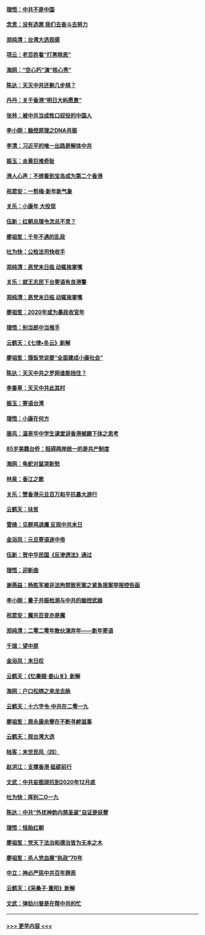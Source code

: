 #### [理悟：中共不是中国](../pages/nsc993/n11787463.md?t=01121744) 
#### [念贲：没有选票  我们去奋斗去努力](../pages/nsc993/n11787398.md?t=01121744) 
#### [郑纯清：台湾大选观感](../pages/nsc993/n11786210.md?t=01121744) 
#### [项云：老百姓看“打黑除恶”](../pages/nsc993/n11785398.md?t=01121744) 
#### [海网：“空心朽”演“核心秀”](../pages/nsc993/n11783874.md?t=01121744) 
#### [陈达：天灭中共还剩几步棋？](../pages/nsc993/n11783719.md?t=01121744) 
#### [丹丹：关于香港“明日大屿愿景”](../pages/nsc993/n11783273.md?t=01121744) 
#### [张林：被中共当成牲口奴役的中国人](../pages/nsc993/n11782397.md?t=01121744) 
#### [李小刚：脑控原理之DNA共振](../pages/nsc993/n11780962.md?t=01121744) 
#### [李清：习近平的唯一出路是解体中共](../pages/nsc993/n11780866.md?t=01121744) 
#### [振玉：炎黄巨难奇耻](../pages/nsc993/n11779632.md?t=01121744) 
#### [港人心声：不想看到宝岛成为第二个香港](../pages/nsc993/n11778817.md?t=01121744) 
#### [祝君安：一剪梅‧新年新气象](../pages/nsc993/n11776340.md?t=01121744) 
#### [关乐：小康年 大役现](../pages/nsc993/n11774213.md?t=01121744) 
#### [伍新：红朝总理令怎总不灵？](../pages/nsc993/n11770813.md?t=01121744) 
#### [廖祖笙：千年不遇的乱政](../pages/nsc993/n11770373.md?t=01121744) 
#### [吐为快：公检法司快收手](../pages/nsc993/n11770359.md?t=01121744) 
#### [郑纯清：恶党末日临 动辄挨掌嘴](../pages/nsc993/n11769912.md?t=01121744) 
#### [关乐：就王志民下台寄语有良港警](../pages/nsc993/n11769903.md?t=01121744) 
#### [郑纯清：恶党末日临 动辄挨掌嘴](../pages/nsc993/n11769356.md?t=01121744) 
#### [廖祖笙：2020年或为暴政收官年](../pages/nsc993/n11768216.md?t=01121744) 
#### [理悟：别当郎中当推手](../pages/nsc993/n11768243.md?t=01121744) 
#### [云鹤天：《七律▪冬云》新解](../pages/nsc993/n11768204.md?t=01121744) 
#### [廖祖笙：饿饭党说要“全面建成小康社会”](../pages/nsc993/n11767482.md?t=01121744) 
#### [陈达：天灭中共之罗网谁能挡住？](../pages/nsc993/n11767465.md?t=01121744) 
#### [李春草：天灭中共此其时](../pages/nsc993/n11767452.md?t=01121744) 
#### [振玉：寄语台湾](../pages/nsc993/n11767432.md?t=01121744) 
#### [理悟：小康在何方](../pages/nsc993/n11767394.md?t=01121744) 
#### [唐风：温哥华中学生课堂讲香港被踢下体之思考](../pages/nsc993/n11766848.md?t=01121744) 
#### [85岁美籍台侨：阻碍两岸统一的是共产制度](../pages/nsc993/n11765043.md?t=01121744) 
#### [海网：龟蛇对鼠哭新愁](../pages/nsc993/n11764895.md?t=01121744) 
#### [林泉：香江之歌](../pages/nsc993/n11764415.md?t=01121744) 
#### [关乐：赞香港元旦百万和平抗暴大游行](../pages/nsc993/n11764382.md?t=01121744) 
#### [云鹤天：扶贫](../pages/nsc993/n11764245.md?t=01121744) 
#### [雪绮：见群鸡退鹰  反观中共末日](../pages/nsc993/n11762112.md?t=01121744) 
#### [金浴凤：元旦寄语迷中帝](../pages/nsc993/n11761788.md?t=01121744) 
#### [伍新：贺中华民国《反渗透法》通过](../pages/nsc993/n11761994.md?t=01121744) 
#### [理悟：迎新曲](../pages/nsc993/n11761152.md?t=01121744) 
#### [谢燕益：杨胜军被非法拘禁致死案之紧急报案举报控告函](../pages/nsc993/n11756134.md?t=01121744) 
#### [李小刚：量子共振检测与中共的脑控武器](../pages/nsc993/n11754518.md?t=01121744) 
#### [祝君安：魔共百变亦是魔](../pages/nsc993/n11754469.md?t=01121744) 
#### [郑纯清：二零二零年散伙演弃年——新年寄语](../pages/nsc993/n11754195.md?t=01121744) 
#### [千瑞：望中原](../pages/nsc993/n11754159.md?t=01121744) 
#### [金浴凤：末日叹](../pages/nsc993/n11752359.md?t=01121744) 
#### [云鹤天：《忆秦娥‧娄山关》新解](../pages/nsc993/n11752348.md?t=01121744) 
#### [海网：户口松绑之来龙去脉](../pages/nsc993/n11752328.md?t=01121744) 
#### [云鹤天：十六字令‧中共在二零一九](../pages/nsc993/n11752305.md?t=01121744) 
#### [廖祖笙：周永康余孽在不断寻衅滋事](../pages/nsc993/n11751013.md?t=01121744) 
#### [云鹤天：观台湾大选](../pages/nsc993/n11751007.md?t=01121744) 
#### [陆客：末世民风（四）](../pages/nsc993/n11749203.md?t=01121744) 
#### [赵洪江：支撑香港 砥砺前行](../pages/nsc993/n11748482.md?t=01121744) 
#### [文武：中共妄图顽抗到2020年12月底](../pages/nsc993/n11748446.md?t=01121744) 
#### [吐为快：挥别二O一九](../pages/nsc993/n11748411.md?t=01121744) 
#### [陈达：中共“外扰神韵内禁圣诞”自证是妖孽](../pages/nsc993/n11748226.md?t=01121744) 
#### [理悟：怪胎红朝](../pages/nsc993/n11748206.md?t=01121744) 
#### [廖祖笙：党天下法治和德治皆为无本之木](../pages/nsc993/n11748135.md?t=01121744) 
#### [廖祖笙：杀人党血腥“执政”70年](../pages/nsc993/n11745144.md?t=01121744) 
#### [中立：神必严惩中共百年罪恶](../pages/nsc993/n11744970.md?t=01121744) 
#### [云鹤天：《采桑子‧重阳》新解](../pages/nsc993/n11744948.md?t=01121744) 
#### [文武：弹劾川普是在帮中共的忙](../pages/nsc993/n11744758.md?t=01121744) 

----
#### [ >>> 更早内容 <<< ](../indexes/nsc993-earlier.md)
